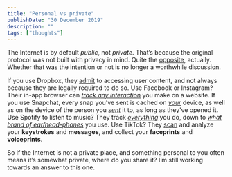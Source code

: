 ```yaml
---
title: "Personal vs private"
publishDate: "30 December 2019"
description: ""
tags: ["thoughts"]
---
```


The Internet is by default _public_, not _private_. That’s because the original
protocol was not built with privacy in mind. Quite the
[opposite](https://datatracker.ietf.org/doc/html/rfc2068#section-15.7),
actually. Whether that was the intention or not is no longer a worthwhile
discussion.

If you use Dropbox, they [admit](https://help.dropbox.com/security/file-access)
to accessing user content, and not always because they are legally required to
do so. Use Facebook or Instagram? Their in-app browser can
[_track any interaction_](https://krausefx.com/blog/ios-privacy-instagram-and-facebook-can-track-anything-you-do-on-any-website-in-their-in-app-browser)
you make on a website. If you use Snapchat, every snap you’ve sent is cached on
[_your_](https://social.techjunkie.com/view-old-snaps-in-snapchat/) device, as
well as on the device of the person you
[_sent_](https://nerdschalk.com/does-snapchat-save-your-snaps/) it to, as long
as they’ve opened it. Use Spotify to listen to music? They track
[_everything_](https://twitter.com/steipete/status/1025024813889478656) you do,
down to
[_what brand of ear/head-phones_](https://twitter.com/steipete/status/1025029133175336960)
you use. Use TikTok? They
[scan](https://www.tiktok.com/legal/page/us/privacy-policy/en) and analyze your
**keystrokes** and **messages**, and collect your **faceprints** and
**voiceprints**.

So if the Internet is not a private place, and something personal to you often
means it’s somewhat private, where do you share it? I’m still working towards an
answer to this one.
